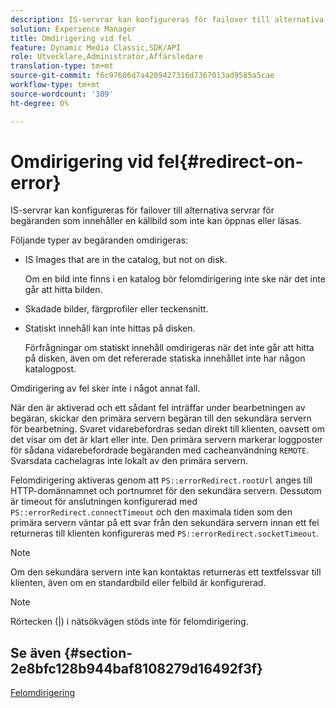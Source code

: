 ```yaml
---
description: IS-servrar kan konfigureras för failover till alternativa servrar för begäranden som innehåller en källbild som inte kan öppnas eller läsas.
solution: Experience Manager
title: Omdirigering vid fel
feature: Dynamic Media Classic,SDK/API
role: Utvecklare,Administratör,Affärsledare
translation-type: tm+mt
source-git-commit: f6c97606d7a4209427316d7367013ad9585a5cae
workflow-type: tm+mt
source-wordcount: '309'
ht-degree: 0%

---
```



# Omdirigering vid fel{#redirect-on-error}

IS-servrar kan konfigureras för failover till alternativa servrar för begäranden som innehåller en källbild som inte kan öppnas eller läsas.

Följande typer av begäranden omdirigeras:

* IS Images that are in the catalog, but not on disk.

   Om en bild inte finns i en katalog bör felomdirigering inte ske när det inte går att hitta bilden.

* Skadade bilder, färgprofiler eller teckensnitt.
* Statiskt innehåll kan inte hittas på disken.

   Förfrågningar om statiskt innehåll omdirigeras när det inte går att hitta på disken, även om det refererade statiska innehållet inte har någon katalogpost.

Omdirigering av fel sker inte i något annat fall.

När den är aktiverad och ett sådant fel inträffar under bearbetningen av begäran, skickar den primära servern begäran till den sekundära servern för bearbetning. Svaret vidarebefordras sedan direkt till klienten, oavsett om det visar om det är klart eller inte. Den primära servern markerar loggposter för sådana vidarebefordrade begäranden med cacheanvändning `REMOTE`. Svarsdata cachelagras inte lokalt av den primära servern.

Felomdirigering aktiveras genom att `PS::errorRedirect.rootUrl` anges till HTTP-domännamnet och portnumret för den sekundära servern. Dessutom är timeout för anslutningen konfigurerad med `PS::errorRedirect.connectTimeout` och den maximala tiden som den primära servern väntar på ett svar från den sekundära servern innan ett fel returneras till klienten konfigureras med `PS::errorRedirect.socketTimeout`.

>[!NOTE]
>
>Om den sekundära servern inte kan kontaktas returneras ett textfelssvar till klienten, även om en standardbild eller felbild är konfigurerad.

>[!NOTE]
>
>Rörtecken (|) i nätsökvägen stöds inte för felomdirigering.

## Se även {#section-2e8bfc128b944baf8108279d16492f3f}

[Felomdirigering](../../../is-api/image-serving-api-ref/c-configuration-and-administration/c-server-settings/r-error-redirection.md#reference-268b1bf6ce1b44bb979727c6f5daf1ac)
